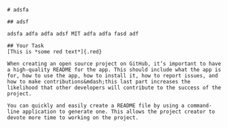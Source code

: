 

    # adsfa
    
    ## adsf
    
    adsfa adfa adfa adsf MIT adfa adfa fasd adf

    ## Your Task
    [This is *some red text*]{.red}
    
    When creating an open source project on GitHub, it’s important to have a high-quality README for the app. This should include what the app is for, how to use the app, how to install it, how to report issues, and how to make contributions&mdash;this last part increases the likelihood that other developers will contribute to the success of the project. 
    
    You can quickly and easily create a README file by using a command-line application to generate one. This allows the project creator to devote more time to working on the project.
        